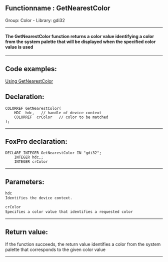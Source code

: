 <link rel="stylesheet" type="text/css" href="../../css/win32api.css">  
<link rel="stylesheet" href="https://cdnjs.cloudflare.com/ajax/libs/font-awesome/4.7.0/css/font-awesome.min.css">

## Functionname : GetNearestColor
Group: Color - Library: gdi32    
***  


#### The GetNearestColor function returns a color value identifying a color from the system palette that will be displayed when the specified color value is used
***  


## Code examples:
[Using GetNearestColor](../../samples/sample_044.md)  

## Declaration:
```foxpro  
COLORREF GetNearestColor(
	HDC  hdc,	// handle of device context
	COLORREF  crColor 	// color to be matched
);  
```  
***  


## FoxPro declaration:
```foxpro  
DECLARE INTEGER GetNearestColor IN "gdi32";
	INTEGER hdc,;
	INTEGER crColor  
```  
***  


## Parameters:
```txt  
hdc
Identifies the device context.

crColor
Specifies a color value that identifies a requested color  
```  
***  


## Return value:
If the function succeeds, the return value identifies a color from the system palette that corresponds to the given color value  
***  

